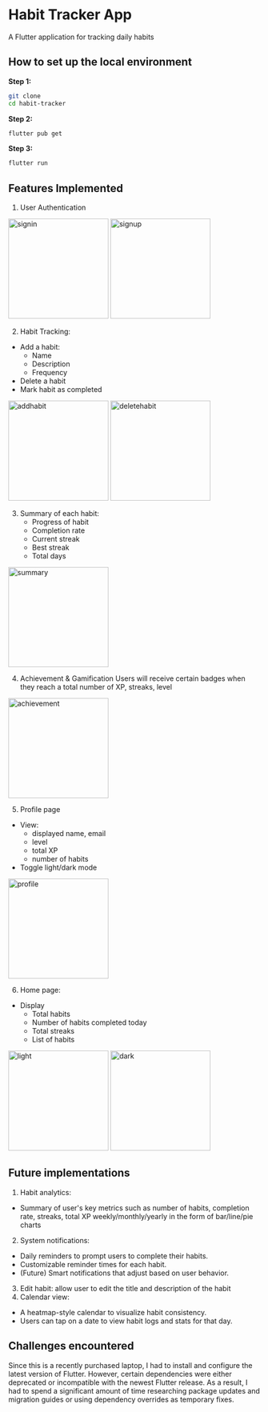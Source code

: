 # Habit Tracker App
A Flutter application for tracking daily habits

## How to set up the local environment

**Step 1:**
   ```bash
   git clone
   cd habit-tracker
   ```

**Step 2:**
   ```bash
   flutter pub get
   ```

**Step 3:**
   ```bash
   flutter run
   ```

## Features Implemented
1. User Authentication

<img src="screenshots/signin.png" alt="signin" width="200px">
<img src="screenshots/signup.png" alt="signup" width="200px">

2. Habit Tracking:
- Add a habit:
   - Name
   - Description
   - Frequency
- Delete a habit
- Mark habit as completed

<img src="screenshots/addhabit.png" alt="addhabit" width="200px">
<img src="screenshots/deletehabit.png" alt="deletehabit" width="200px">


3. Summary of each habit: 
   - Progress of habit
   - Completion rate
   - Current streak
   - Best streak
   - Total days

<img src="screenshots/habitsummary.png" alt="summary" width="200px">

4. Achievement & Gamification
Users will receive certain badges when they reach a total number of XP, streaks, level
<img src="screenshots/achievementpage.png" alt="achievement" width="200px">

5. Profile page
- View:
   - displayed name, email
   - level
   - total XP
   - number of habits
- Toggle light/dark mode

<img src="screenshots/profilepage.png" alt="profile" width="200px">

6. Home page:
- Display
   - Total habits
   - Number of habits completed today
   - Total streaks
   - List of habits

<img src="screenshots/lightmode.png" alt="light" width="200px">
<img src="screenshots/darkmode.png" alt="dark" width="200px">

## Future implementations
1. Habit analytics: 
- Summary of user's key metrics such as number of habits, completion rate, streaks, total XP weekly/monthly/yearly in the form of bar/line/pie charts
2. System notifications:    
- Daily reminders to prompt users to complete their habits.
- Customizable reminder times for each habit.
- (Future) Smart notifications that adjust based on user behavior.
3. Edit habit: allow user to edit the title and description of the habit
4. Calendar view: 
- A heatmap-style calendar to visualize habit consistency.
- Users can tap on a date to view habit logs and stats for that day.

## Challenges encountered
Since this is a recently purchased laptop, I had to install and configure the latest version of Flutter. However, certain dependencies were either deprecated or incompatible with the newest Flutter release. As a result, I had to spend a significant amount of time researching package updates and migration guides or using dependency overrides as temporary fixes.
